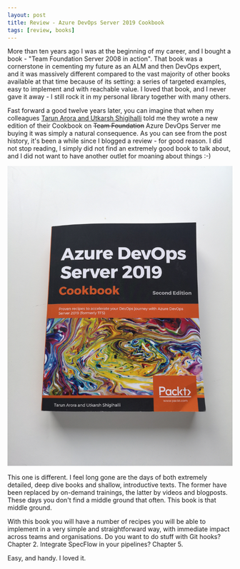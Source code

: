 ```yaml
---
layout: post
title: Review - Azure DevOps Server 2019 Cookbook
tags: [review, books]
---
```

More than ten years ago I was at the beginning of my career, and I bought a book - "Team Foundation Server 2008 in action". That book was a cornerstone in cementing my future as an ALM and then DevOps expert, and it was massively different compared to the vast majority of other books available at that time because of its setting: a series of targeted examples, easy to implement and with reachable value. I loved that book, and I never gave it away - I still rock it in my personal library together with many others.

Fast forward a good twelve years later, you can imagine that when my colleagues [Tarun Arora and Utkarsh Shigihalli](https://www.visualstudiogeeks.com/) told me they wrote a new edition of their Cookbook on ~~Team Foundation~~ Azure DevOps Server me buying it was simply a natural consequence. As you can see from the post history, it's been a while since I blogged a review - for good reason. I did not stop reading, I simply did not find an extremely good book to talk about, and I did not want to have another outlet for moaning about things :-)

![Book](/images/posts/20190605.1.jpg)

This one is different. I feel long gone are the days of both extremely detailed, deep dive books and shallow, introductive texts. The former have been replaced by on-demand trainings, the latter by videos and blogposts. These days you don't find a middle ground that often. This book is that middle ground.

With this book you will have a number of recipes you will be able to implement in a very simple and straightforward way, with immediate impact across teams and organisations. Do you want to do stuff with Git hooks? Chapter 2. Integrate SpecFlow in your pipelines? Chapter 5. 

Easy, and handy. I loved it. 